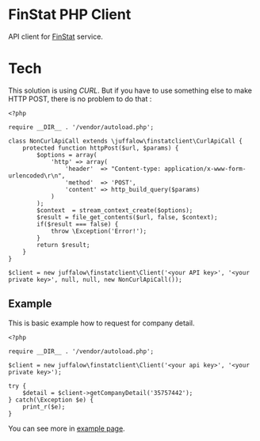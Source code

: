 # FinStat PHP Client

API client for [FinStat](http://finstat.sk/api) service.

# Tech

This solution is using _CURL_. But if you have to use something else to make
HTTP POST, there is no problem to do that :

```
<?php

require __DIR__ . '/vendor/autoload.php';

class NonCurlApiCall extends \juffalow\finstatclient\CurlApiCall {
    protected function httpPost($url, $params) {
        $options = array(
            'http' => array(
                'header'  => "Content-type: application/x-www-form-urlencoded\r\n",
                'method'  => 'POST',
                'content' => http_build_query($params)
            )
        );
        $context  = stream_context_create($options);
        $result = file_get_contents($url, false, $context);
        if($result === false) {
            throw \Exception('Error!');
        }
        return $result;
    }
}

$client = new juffalow\finstatclient\Client('<your API key>', '<your private key>', null, null, new NonCurlApiCall());
```

## Example

This is basic example how to request for company detail.

```
<?php

require __DIR__ . '/vendor/autoload.php';

$client = new juffalow\finstatclient\Client('<your api key>', '<your private key>');

try {
    $detail = $client->getCompanyDetail('35757442');
} catch(\Exception $e) {
    print_r($e);
}
```

You can see more in [example page](/example/index.php).
